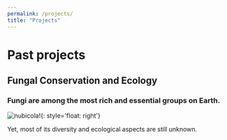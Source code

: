 ```yaml
---
permalink: /projects/
title: "Projects"
---
```







# Past projects

## Fungal Conservation and Ecology

### Fungi are among the most rich and essential groups on Earth.

![nubicola!](/assets/images/past_projects_nubicola.png){: style='float: right'}

Yet, most of its diversity and ecological aspects are still unknown.
